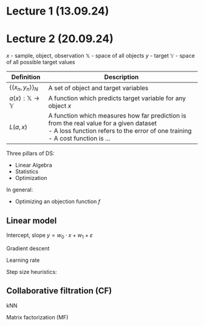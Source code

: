 # Lecture 1 (13.09.24)
# Lecture 2 (20.09.24)

$x$ - sample, object, observation
$\mathbb{X}$ - space of all objects
$y$ - target
$\mathbb{Y}$ - space of all possible target values

| Definition                                 | Description                                                                                                                                                                  |
| ------------------------------------------ | ---------------------------------------------------------------------------------------------------------------------------------------------------------------------------- |
| $\{(x_n, y_n)\}_N$                         | A set of object and target variables                                                                                                                                         |
| $a(x) : \mathbb{X} \rightarrow \mathbb{Y}$ | A function which predicts target variable for any object $x$                                                                                                                 |
| $L(a,x)$                                   | A function which measures how far prediction is from the real value for a given dataset<br>- A loss function refers to the error of one training<br>- A cost function is ... |
Three pillars of DS:
- Linear Algebra
- Statistics
- Optimization

In general:
- Optimizing an objection function $f$
## Linear model

Intercept, slope
$y = w_0 \cdot x + w_1 + \varepsilon$


Gradient descent

Learning rate

Step size heuristics:




## Collaborative filtration (CF)

kNN

Matrix factorization (MF)